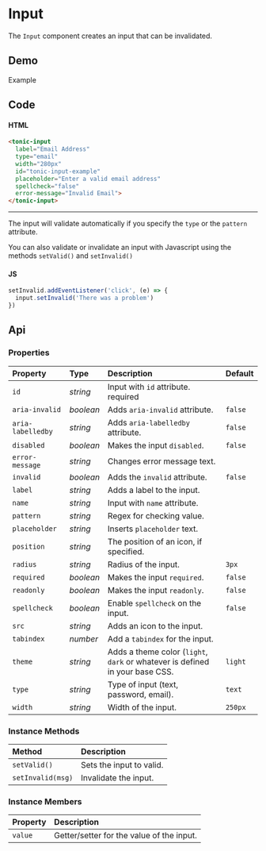 # Input

The `Input` component creates an input that can be invalidated.

## Demo

<div class="example">
  <div class="header">Example</div>
  <div class="content">
    <tonic-input
      label="Email Address"
      type="email"
      width="280px"
      id="tonic-input-example"
      placeholder="Enter a valid email address"
      spellcheck="false"
      error-message="Invalid Email">
    </tonic-input>
    <span id="tonic-input-state"><span>
  </div>
</div>

## Code

#### HTML

```html
<tonic-input
  label="Email Address"
  type="email"
  width="280px"
  id="tonic-input-example"
  placeholder="Enter a valid email address"
  spellcheck="false"
  error-message="Invalid Email">
</tonic-input>
```

---

The input will validate automatically if you specify the `type` or the `pattern` attribute.

You can also validate or invalidate an input with Javascript using the methods `setValid()` and `setInvalid()`

#### JS
```js
setInvalid.addEventListener('click', (e) => {
  input.setInvalid('There was a problem')
})
```

## Api

### Properties

| Property | Type | Description | Default |
| :--- | :--- | :--- | :--- |
| `id` | *string* | Input with `id` attribute. <span class="req">required</span> | |
| `aria-invalid` | *boolean* | Adds `aria-invalid` attribute. | `false` |
| `aria-labelledby` | *string* | Adds `aria-labelledby` attribute. | `false` |
| `disabled` | *boolean* | Makes the input `disabled`. | `false` |
| `error-message` | *string* | Changes error message text. | |
| `invalid` | *boolean* | Adds the `invalid` attribute. | `false` |
| `label` | *string* | Adds a label to the input. | |
| `name` | *string* | Input with `name` attribute. | |
| `pattern` | *string* | Regex for checking value. | |
| `placeholder` | *string* | Inserts `placeholder` text. | |
| `position` | *string* | The position of an icon, if specified. | |
| `radius` | *string* | Radius of the input. | `3px` |
| `required` | *boolean* | Makes the input `required`. | `false` |
| `readonly` | *boolean* | Makes the input `readonly`. | `false` |
| `spellcheck` | *boolean* | Enable `spellcheck` on the input. | `false` |
| `src` | *string* | Adds an icon to the input. | |
| `tabindex` | *number* | Add a `tabindex` for the input. | |
| `theme` | *string* | Adds a theme color (`light`, `dark` or whatever is defined in your base CSS. | `light` |
| `type` | *string* | Type of input (text, password, email). | `text` |
| `width` | *string* | Width of the input. | `250px` |

### Instance Methods

| Method | Description |
| :--- | :--- |
| `setValid()` | Sets the input to valid. |
| `setInvalid(msg)` | Invalidate the input. |

### Instance Members

| Property | Description |
| :--- | :--- |
| `value` | Getter/setter for the value of the input. |

